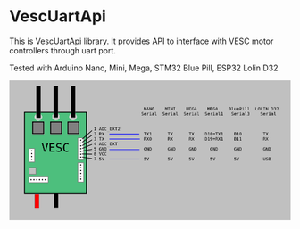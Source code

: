 # VescUartApi
This is VescUartApi library. It provides API to interface with VESC motor controllers through uart port.

Tested with Arduino Nano, Mini, Mega, STM32 Blue Pill, ESP32 Lolin D32

![screenshot](https://raw.githubusercontent.com/mihlit/vescuartapi/master/connection.png)
